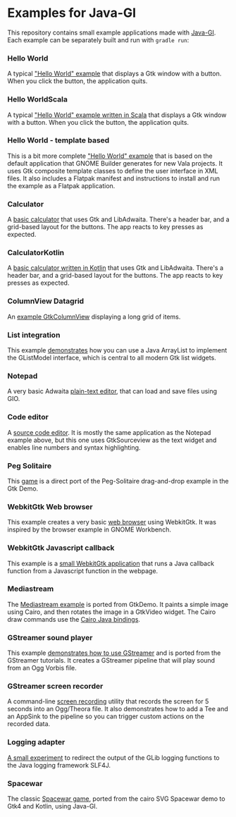 # Examples for Java-GI

This repository contains small example applications made with [Java-GI](https://github.com/jwharm/java-gi). Each example can be separately built and run with `gradle run`:

### Hello World

A typical ["Hello World" example](https://github.com/jwharm/java-gi-examples/tree/main/HelloWorld) that displays a Gtk window with a button. When you click the button, the application quits.

### Hello WorldScala

A typical ["Hello World" example written in Scala](https://github.com/jwharm/java-gi-examples/tree/main/HelloWorld) that displays a Gtk window with a button. When you click the button, the application quits.

### Hello World - template based

This is a bit more complete ["Hello World" example](https://github.com/jwharm/java-gi-examples/tree/main/HelloTemplate) that is based on the default application that GNOME Builder generates for new Vala projects. It uses Gtk composite template classes to define the user interface in XML files. It also includes a Flatpak manifest and instructions to install and run the example as a Flatpak application.

### Calculator

A [basic calculator](https://github.com/jwharm/java-gi-examples/tree/main/Calculator) that uses Gtk and LibAdwaita. There's a header bar, and a grid-based layout for the buttons. The app reacts to key presses as expected.

### CalculatorKotlin

A [basic calculator written in Kotlin](https://github.com/jwharm/java-gi-examples/tree/main/CalculatorKotlin) that uses Gtk and LibAdwaita. There's a header bar, and a grid-based layout for the buttons. The app reacts to key presses as expected.

### ColumnView Datagrid

An [example GtkColumnView](https://github.com/jwharm/java-gi-examples/tree/main/ColumnViewDatagrid) displaying a long grid of items.

### List integration

This example [demonstrates](https://github.com/jwharm/java-gi-examples/tree/main/ListViewer) how you can use a Java ArrayList to implement the GListModel interface, which is central to all modern Gtk list widgets.

### Notepad

A very basic Adwaita [plain-text editor](https://github.com/jwharm/java-gi-examples/tree/main/Notepad), that can load and save files using GIO.

### Code editor

A [source code editor](https://github.com/jwharm/java-gi-examples/tree/main/CodeEditor). It is mostly the same application as the Notepad example above, but this one uses GtkSourceview as the text widget and enables line numbers and syntax highlighting.

### Peg Solitaire

This [game](https://github.com/jwharm/java-gi-examples/tree/main/PegSolitaire) is a direct port of the Peg-Solitaire drag-and-drop example in the Gtk Demo.

### WebkitGtk Web browser

This example creates a very basic [web browser](https://github.com/jwharm/java-gi-examples/tree/main/Browser) using WebkitGtk. It was inspired by the browser example in GNOME Workbench.

### WebkitGtk Javascript callback

This example is a [small WebkitGtk application](https://github.com/jwharm/java-gi-examples/tree/main/Javascript) that runs a Java callback function from a Javascript function in the webpage.

### Mediastream

The [Mediastream example](https://github.com/jwharm/java-gi-examples/tree/main/MediaStream) is ported from GtkDemo. It paints a simple image using Cairo, and then rotates the image in a GtkVideo widget. The Cairo draw commands use the [Cairo Java bindings](https://github.com/jwharm/cairo-java-bindings).

### GStreamer sound player

This example [demonstrates how to use GStreamer](https://github.com/jwharm/java-gi-examples/tree/main/PlaySound) and is ported from the GStreamer tutorials. It creates a GStreamer pipeline that will play sound from an Ogg Vorbis file.

### GStreamer screen recorder

A command-line [screen recording](https://github.com/jwharm/java-gi-examples/tree/main/ScreenRecorder) utility that records the screen for 5 seconds into an Ogg/Theora file. It also demonstrates how to add a Tee and an AppSink to the pipeline so you can trigger custom actions on the recorded data.

### Logging adapter

[A small experiment](https://github.com/jwharm/java-gi-examples/tree/main/Logging) to redirect the output of the GLib logging functions to the Java logging framework SLF4J.

### Spacewar

The classic [Spacewar game](https://github.com/jwharm/java-gi-examples/tree/main/Spacewar), ported from the cairo SVG Spacewar demo to Gtk4 and Kotlin, using Java-GI.

